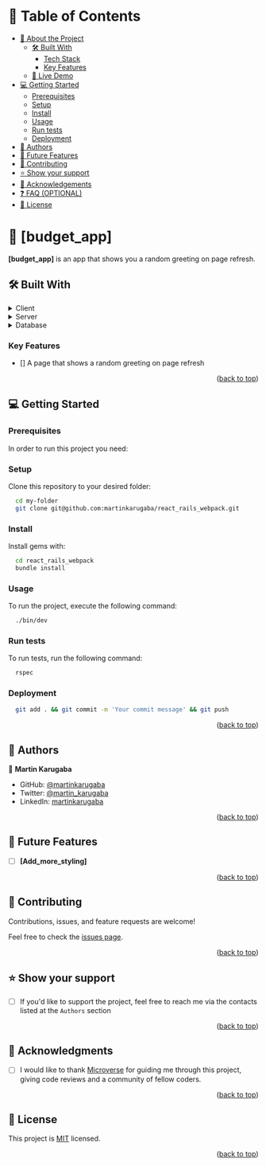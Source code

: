 <a name="readme-top"></a>

# 📗 Table of Contents

- [📖 About the Project](#about-project)
  - [🛠 Built With](#built-with)
    - [Tech Stack](#tech-stack)
    - [Key Features](#key-features)
  - [🚀 Live Demo](#live-demo)
- [💻 Getting Started](#getting-started)
  - [Prerequisites](#prerequisites)
  - [Setup](#setup)
  - [Install](#install)
  - [Usage](#usage)
  - [Run tests](#run-tests)
  - [Deployment](#deployment)
- [👥 Authors](#authors)
- [🔭 Future Features](#future-features)
- [🤝 Contributing](#contributing)
- [⭐️ Show your support](#support)
- [🙏 Acknowledgements](#acknowledgements)
- [❓ FAQ (OPTIONAL)](#faq)
- [📝 License](#license)

# 📖 [budget_app] <a name="about-project"></a>

**[budget_app]** is an app that shows you a random greeting on page refresh.

## 🛠 Built With <a name="built-with"></a>

<details>
  <summary>Client</summary>
  <ul>
    <li><a href="https://react.dev/">React.js</a></li>
  </ul>
</details>

<details>
  <summary>Server</summary>
  <ul>
    <li><a href="https://guides.rubyonrails.org/">Ruby on rails</a></li>
  </ul>
</details>

<details>
<summary>Database</summary>
  <ul>
    <li><a href="https://www.postgresql.org/">PostgreSQL</a></li>
  </ul>
</details>

### Key Features <a name="key-features"></a>

- [] A page that shows a random greeting on page refresh

<p align="right">(<a href="#readme-top">back to top</a>)</p>

## 💻 Getting Started <a name="getting-started"></a>

### Prerequisites

In order to run this project you need:

### Setup

Clone this repository to your desired folder:

```sh
  cd my-folder
  git clone git@github.com:martinkarugaba/react_rails_webpack.git
```

### Install

Install gems with:

```sh
  cd react_rails_webpack
  bundle install
```

### Usage

To run the project, execute the following command:

```sh
  ./bin/dev
```

### Run tests

To run tests, run the following command:

```sh
  rspec
```

### Deployment

```sh
  git add . && git commit -m 'Your commit message' && git push
```

<p align="right">(<a href="#readme-top">back to top</a>)</p>

## 👥 Authors <a name="authors"></a>

👤 **Martin Karugaba**

- GitHub: [@martinkarugaba](https://github.com/martinkarugaba)
- Twitter: [@martin_karugaba](https://twitter.com/martin_karugaba)
- LinkedIn: [martinkarugaba](https://linkedin.com/in/martinkarugaba)

<p align="right">(<a href="#readme-top">back to top</a>)</p>

## 🔭 Future Features <a name="future-features"></a>

- [ ] **[Add_more_styling]**

<p align="right">(<a href="#readme-top">back to top</a>)</p>

## 🤝 Contributing <a name="contributing"></a>

Contributions, issues, and feature requests are welcome!

Feel free to check the [issues page](../../issues/).

<p align="right">(<a href="#readme-top">back to top</a>)</p>

## ⭐️ Show your support <a name="support"></a>

- [ ] If you'd like to support the project, feel free to reach me via the contacts listed at the `Authors` section

<p align="right">(<a href="#readme-top">back to top</a>)</p>

## 🙏 Acknowledgments <a name="acknowledgements"></a>

- [ ] I would like to thank [Microverse](https://www.microverse.org/?grsf=martin-9isn0t) for guiding me through this project, giving code reviews and a community of fellow coders.

<p align="right">(<a href="#readme-top">back to top</a>)</p>

## 📝 License <a name="license"></a>

This project is [MIT](./LICENSE) licensed.

<p align="right">(<a href="#readme-top">back to top</a>)</p>
